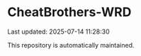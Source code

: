 # CheatBrothers-WRD

Last updated: 2025-07-14 11:28:30

This repository is automatically maintained.
